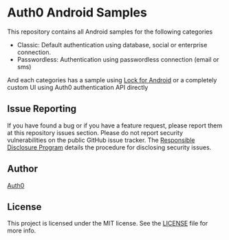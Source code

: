 # Auth0 Android Samples

This repository contains all Android samples for the following categories

* Classic: Default authentication using database, social or enterprise connection.
* Passwordless: Authentication using passwordless connection (email or sms)

And each categories has a sample using [Lock for Android](https://github.com/auth0/lock.android) or a completely custom UI using Auth0 authentication API directly

## Issue Reporting

If you have found a bug or if you have a feature request, please report them at this repository issues section. Please do not report security vulnerabilities on the public GitHub issue tracker. The [Responsible Disclosure Program](https://auth0.com/whitehat) details the procedure for disclosing security issues.

## Author

[Auth0](auth0.com)

## License

This project is licensed under the MIT license. See the [LICENSE](LICENSE) file for more info.
